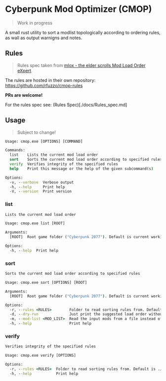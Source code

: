 # Cyberpunk Mod Optimizer (CMOP)

> Work in progress

A small rust utility to sort a modlist topologically according to ordering rules, as wall as output warnigns and notes.

## Rules 

> Rules spec taken from [mlox - the elder scrolls Mod Load Order eXpert](https://github.com/mlox/mlox).

The rules are hosted in their own repository: https://github.com/rfuzzo/cmop-rules

**PRs are welcome!**

For the rules spec see: (Rules Spec)[./docs/Rules_spec.md]

## Usage

> Subject to change!

```cmd
Usage: cmop.exe [OPTIONS] [COMMAND]

Commands:
  list    Lists the current mod load order
  sort    Sorts the current mod load order according to specified rules
  verify  Verifies integrity of the specified rules
  help    Print this message or the help of the given subcommand(s)    

Options:
  -v, --verbose  Verbose output
  -h, --help     Print help
  -V, --version  Print version
```

### list

```cmd
Lists the current mod load order

Usage: cmop.exe list [ROOT]

Arguments:
  [ROOT]  Root game folder ("Cyberpunk 2077"). Default is current working directory [default: ./]

Options:
  -h, --help  Print help
```

### sort

```cmd
Sorts the current mod load order according to specified rules

Usage: cmop.exe sort [OPTIONS] [ROOT]

Arguments:
  [ROOT]  Root game folder ("Cyberpunk 2077"). Default is current working directory [default: ./]  

Options:
  -r, --rules <RULES>        Folder to read sorting rules from. Default is ./cmop [default: ./cmop]
  -d, --dry-run              Just print the suggested load order without sorting
  -m, --mod-list <MOD_LIST>  Read the input mods from a file instead of checking the root folder   
  -h, --help                 Print help
```

### verify

```cmd
Verifies integrity of the specified rules

Usage: cmop.exe verify [OPTIONS]

Options:
  -r, --rules <RULES>  Folder to read sorting rules from. Default is ./cmop [default: ./cmop]
  -h, --help           Print help
```

